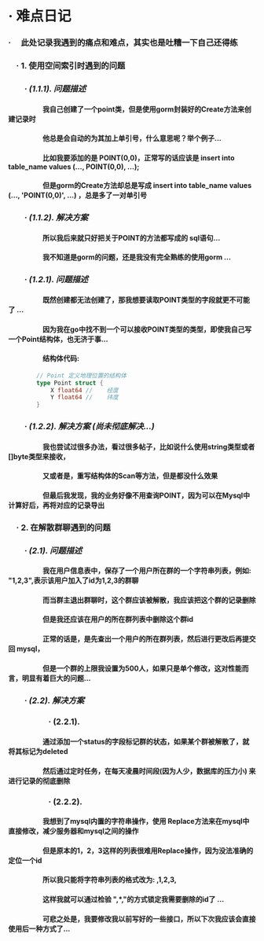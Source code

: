 # · 难点日记

### · &emsp;此处记录我遇到的痛点和难点，其实也是吐糟一下自己还得练

<h3>&emsp;· 1. 使用空间索引时遇到的问题</h3>
<h3><i>&emsp;&emsp;· (1.1.1). 问题描述</i></h3>
<h4>&emsp;&emsp;&emsp;&emsp;&emsp;我自己创建了一个point类，但是使用gorm封装好的Create方法来创建记录时</h4>
<h4>&emsp;&emsp;&emsp;&emsp;&emsp;他总是会自动的为其加上单引号，什么意思呢？举个例子...</h4>
<h4>&emsp;&emsp;&emsp;&emsp;&emsp;比如我要添加的是 POINT(0,0)，正常写的话应该是 insert into table_name values (...,
POINT(0,0), ...);</h4>
<h4>&emsp;&emsp;&emsp;&emsp;&emsp;但是gorm的Create方法却总是写成 insert into table_name values (..., 'POINT(0,0)', ...)
，总是多了一对单引号</h4>

<h3><i>&emsp;&emsp;· (1.1.2). 解决方案</i></h3>
<h4>&emsp;&emsp;&emsp;&emsp;&emsp;所以我后来就只好把关于POINT的方法都写成的 sql语句...</h4>
<h4>&emsp;&emsp;&emsp;&emsp;&emsp;我不知道是gorm的问题，还是我没有完全熟练的使用gorm ...</h4>

<h3><i>&emsp;&emsp;· (1.2.1). 问题描述</i></h3>
<h4>&emsp;&emsp;&emsp;&emsp;&emsp;既然创建都无法创建了，那我想要读取POINT类型的字段就更不可能了 ...</h4>
<h4>
&emsp;&emsp;&emsp;&emsp;&emsp;因为我在go中找不到一个可以接收POINT类型的类型，即使我自己写一个Point结构体，也无济于事...</h4>
<h4>&emsp;&emsp;&emsp;&emsp;&emsp;结构体代码:</h4>

```go
        // Point 定义地理位置的结构体
        type Point struct {
            X float64 //	经度
            Y float64 //	纬度
        }
```

<h3><i>&emsp;&emsp;· (1.2.2). 解决方案 (尚未彻底解决...)</i></h3>
<h4>&emsp;&emsp;&emsp;&emsp;&emsp;我也尝试过很多办法，看过很多帖子，比如说什么使用string类型或者[]byte类型来接收，</h4>
<h4>&emsp;&emsp;&emsp;&emsp;&emsp;又或者是，重写结构体的Scan等方法，但是都没什么效果</h4>
<h4>&emsp;&emsp;&emsp;&emsp;&emsp;但最后我发现，我的业务好像不用查询POINT，因为可以在Mysql中计算好后，再将对应的记录导出</h4>


<h3>&emsp;· 2. 在解散群聊遇到的问题</h3>
<h3><i>&emsp;&emsp;· (2.1). 问题描述</i></h3>
<h4>&emsp;&emsp;&emsp;&emsp;&emsp;我在用户信息表中，保存了一个用户所在群的一个字符串列表，例如: "1,2,3",表示该用户加入了id为1,2,3的群聊</h4>
<h4>&emsp;&emsp;&emsp;&emsp;&emsp;而当群主退出群聊时，这个群应该被解散，我应该把这个群的记录删除</h4>
<h4>&emsp;&emsp;&emsp;&emsp;&emsp;但是我还应该在用户的所在群列表中删除这个群id</h4>
<h4>&emsp;&emsp;&emsp;&emsp;&emsp;正常的话是，是先查出一个用户的所在群列表，然后进行更改后再提交回 mysql，</h4>
<h4>&emsp;&emsp;&emsp;&emsp;&emsp;但是一个群的上限我设置为500人，如果只是单个修改，这对性能而言，明显有着巨大的问题...</h4>

<h3><i>&emsp;&emsp;· (2.2). 解决方案</i></h3>
<h3>&emsp;&emsp;&emsp;&emsp;&emsp;· (2.2.1).</h3>
<h4>&emsp;&emsp;&emsp;&emsp;&emsp;通过添加一个status的字段标记群的状态，如果某个群被解散了，就将其标记为deleted</h4>
<h4>&emsp;&emsp;&emsp;&emsp;&emsp;然后通过定时任务，在每天凌晨时间段(因为人少，数据库的压力小) 来进行记录的彻底删除</h4>

<h3>&emsp;&emsp;&emsp;&emsp;&emsp;· (2.2.2).</h3>
<h4>&emsp;&emsp;&emsp;&emsp;&emsp;我想到了mysql内置的字符串操作，使用 Replace方法来在mysql中直接修改，减少服务器和mysql之间的操作</h4>
<h4>&emsp;&emsp;&emsp;&emsp;&emsp;但是原本的1，2，3这样的列表很难用Replace操作，因为没法准确的定位一个id</h4>
<h4>&emsp;&emsp;&emsp;&emsp;&emsp;所以我只能将字符串列表的格式改为: ,1,2,3,</h4>
<h4>&emsp;&emsp;&emsp;&emsp;&emsp;这样我就可以通过检验 ",*,"的方式锁定我需要删除的id了 ...</h4>
<h4>&emsp;&emsp;&emsp;&emsp;&emsp;可悲之处是，我要修改我以前写好的一些接口，所以下次我应该会直接使用后一种方式了...</h4>
